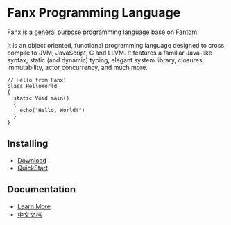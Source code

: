 # Fanx Programming Language

Fanx is a general purpose programming language base on Fantom.

It is an object oriented, functional programming language designed to cross compile to JVM, JavaScript, C and LLVM.
It features a familiar Java-like syntax, static (and dynamic) typing, elegant system library, closures, immutability, actor concurrency, and much more.

```fantom
// Hello from Fanx!
class HelloWorld
{
  static Void main()
  {
    echo("Hello, World!")
  }
}
```

## Installing
* [Download](https://github.com/fanx-dev/fanx/releases)
* [QuickStart](https://github.com/fanx-dev/fanx/blob/master/doc/QuickStart.md)

## Documentation
* [Learn More](https://github.com/chunquedong/fanx/blob/master/doc/Index.md)
* [中文文档](https://zhuanlan.zhihu.com/p/63336794)
